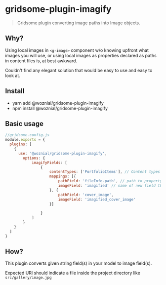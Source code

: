 # gridsome-plugin-imagify
>Gridsome plugin converting image paths into Image objects.

## Why?
Using local images in `<g-image>` component w/o knowing upfront what images you will use, 
or using local images as properties declared as paths in content files is, at best awkward.

Couldn't find any elegant solution that would be easy to use and easy to look at.

## Install
* yarn add @woznial/gridsome-plugin-imagify
* npm install @woznial/gridsome-plugin-imagify

## Basic usage

```js
//gridsome.config.js
module.exports = {
  plugins: [
    {
      use: '@woznial/gridsome-plugin-imagify',
        options: {
            imagifyFields: [
                {
                    contentTypes: ['PortfolioItems'], // Content types in your GraphQL to handle
                    mappings: [{
                        pathField: 'fileInfo.path', // path to property containing url to imagify
                        imageField: 'imagified' // name of new field that will be added to the type    
                    }, {
                        pathField: 'cover_image',
                        imageField: 'imagified_cover_image'
                    }]
                    
                }
            ]
        }
    }
  ]
}
```

## How?
This plugin converts given string field(s) in your model to image field(s).

Expected URI should indicate a file inside the project directory like `src/gallery/image.jpg`